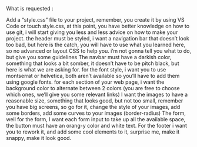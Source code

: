 What is requested :

Add a “style.css” file to your project, remember, you create it by using VS Code or touch style.css, at this point, you have better knowledge on how to use git, i will start giving you less and less advice on how to make your project.
the header must be styled, i want a navigation bar that doesn’t look too bad, but here is the catch, you will have to use what you learned here, so no advanced or layout CSS to help you. i’m not gonna tell you what to do, but give you some guidelines
The navbar must have a darkish color, something that looks a bit somber, it doesn’t have to be pitch black, but here is what we are asking for.
for the font style, i want you to use montserrat or helvetica, both aren’t available so you’ll have to add them using google fonts.
for each section of your web page, i want the background color to alternate between 2 colors (you are free to choose which ones, we’ll give you some relevant links)
I want the images to have a reasonable size, something that looks good, but not too small, remember you have big screens, so go for it, change the style of your images, add some borders, add some curves to your images (border-radius)
The form, well for the form, I want each form input to take up all the available space, the button must have an orang-y color and white text.
For the footer i want you to rework it, and add some cool elements to it, surprise me, make it snappy, make it look good.

